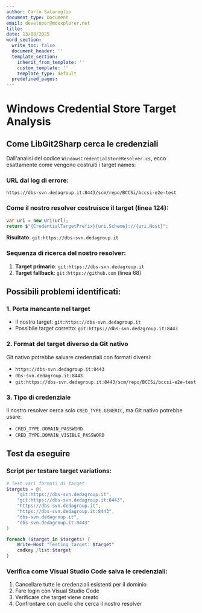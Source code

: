 ```yaml
---
author: Carlo Salaroglio
document_type: Document
email: developer@mdexplorer.net
title: 
date: 13/08/2025
word_section:
  write_toc: false
  document_header: ''
  template_section:
    inherit_from_template: ''
    custom_template: ''
    template_type: default
  predefined_pages: 
---
```

# Windows Credential Store Target Analysis

## Come LibGit2Sharp cerca le credenziali

Dall'analisi del codice `WindowsCredentialStoreResolver.cs`, ecco esattamente come vengono costruiti i target names:

### URL dal log di errore:
```
https://dbs-svn.dedagroup.it:8443/scm/repo/BCCSi/bccsi-e2e-test
```

### Come il nostro resolver costruisce il target (linea 124):
```csharp
var uri = new Uri(url);
return $"{CredentialTargetPrefix}{uri.Scheme}://{uri.Host}";
```

**Risultato**: `git:https://dbs-svn.dedagroup.it`

### Sequenza di ricerca del nostro resolver:

1. **Target primario**: `git:https://dbs-svn.dedagroup.it`
2. **Target fallback**: `git:https://github.com` (linea 68)

## Possibili problemi identificati:

### 1. **Porta mancante nel target**
- Il nostro target: `git:https://dbs-svn.dedagroup.it`
- Possibile target corretto: `git:https://dbs-svn.dedagroup.it:8443`

### 2. **Format del target diverso da Git nativo**
Git nativo potrebbe salvare credenziali con formati diversi:
- `https://dbs-svn.dedagroup.it:8443`
- `dbs-svn.dedagroup.it:8443`
- `git:https://dbs-svn.dedagroup.it:8443/scm/repo/BCCSi/bccsi-e2e-test`

### 3. **Tipo di credenziale**
Il nostro resolver cerca solo `CRED_TYPE.GENERIC`, ma Git nativo potrebbe usare:
- `CRED_TYPE.DOMAIN_PASSWORD`
- `CRED_TYPE.DOMAIN_VISIBLE_PASSWORD`

## Test da eseguire

### Script per testare target variations:
```powershell
# Test vari formati di target
$targets = @(
    "git:https://dbs-svn.dedagroup.it",
    "git:https://dbs-svn.dedagroup.it:8443", 
    "https://dbs-svn.dedagroup.it",
    "https://dbs-svn.dedagroup.it:8443",
    "dbs-svn.dedagroup.it",
    "dbs-svn.dedagroup.it:8443"
)

foreach ($target in $targets) {
    Write-Host "Testing target: $target"
    cmdkey /list:$target
}
```

### Verifica come Visual Studio Code salva le credenziali:
1. Cancellare tutte le credenziali esistenti per il dominio
2. Fare login con Visual Studio Code
3. Verificare che target viene creato
4. Confrontare con quello che cerca il nostro resolver